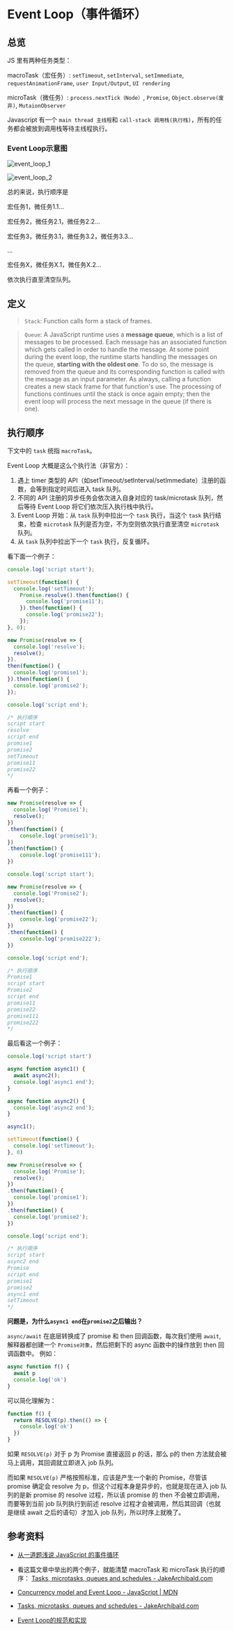 # Event Loop（事件循环）

## 总览
JS 里有两种任务类型：

macroTask（宏任务）: `setTimeout`, `setInterval`, `setImmediate`, `requestAnimationFrame`, `user Input/Output`, `UI rendering`

microTask（微任务）: `process.nextTick（Node）`, `Promise`, `Object.observe(废弃)`, `MutaionObserver`

Javascript 有一个 `main thread 主线程`和 `call-stack 调用栈(执行栈)`，所有的任务都会被放到调用栈等待主线程执行。

### Event Loop示意图
![event_loop_1](./images/event_loop/event_loop_1.jpg)

![event_loop_2](./images/event_loop/event_loop_2.jpg)

总的来说，执行顺序是

宏任务1，微任务1.1…

宏任务2，微任务2.1，微任务2.2…

宏任务3，微任务3.1，微任务3.2，微任务3.3…

…

宏任务X，微任务X.1，微任务X.2…

依次执行直至清空队列。

## 定义
> `Stack`: Function calls form a stack of frames.

> `Queue`: A JavaScript runtime uses a **message queue**, which is a list of messages to be processed. Each message has an associated function which gets called in order to handle the message.
> At some point during the event loop, the runtime starts handling the messages on the queue, **starting with the oldest one**. To do so, the message is removed from the queue and its corresponding function is called with the message as an input parameter. As always, calling a function creates a new stack frame for that function's use.
> The processing of functions continues until the stack is once again empty; then the event loop will process the next message in the queue (if there is one).

## 执行顺序
下文中的 `task` 统指 `macroTask`。

Event Loop 大概是这么个执行法（非官方）：
1. 遇上 timer 类型的 API（如setTimeout/setInterval/setImmediate）注册的函数，会等到指定时间后进入 task 队列。
2. 不同的 API 注册的异步任务会依次进入自身对应的 task/microtask 队列，然后等待 Event Loop 将它们依次压入执行栈中执行。
3. Event Loop 开始：从 `task` 队列中拉出一个 `task` 执行，当这个 `task` 执行结束，检查 `microtask` 队列是否为空，不为空则依次执行直至清空 `microtask` 队列。
4. 从 `task` 队列中拉出下一个 `task` 执行，反复循环。

看下面一个例子：
```js
console.log('script start');

setTimeout(function() {
  console.log('setTimeout');
    Promise.resolve().then(function() {
      console.log('promise11');
    }).then(function() {
      console.log('promise22');
    });
}, 0);

new Promise(resolve => {
  console.log('resolve');
  resolve();
}).
then(function() {
  console.log('promise1');
}).then(function() {
  console.log('promise2');
});

console.log('script end');

/* 执行顺序
script start
resolve
script end
promise1
promise2
setTimeout
promise11
promise22
*/
```

再看一个例子：
```js
new Promise(resolve => {
  console.log('Promise1');
  resolve();
})
.then(function() {
	console.log('promise11');
})
.then(function() {
	console.log('promise111');
})

console.log('script start');

new Promise(resolve => {
  console.log('Promise2');
  resolve();
})
.then(function() {
	console.log('promise22');
})
.then(function() {
	console.log('promise222');
})

console.log('script end');

/* 执行顺序
Promise1
script start
Promise2
script end
promise11
promise22
promise111
promise222
*/
```

最后看这一个例子：
```js
console.log('script start')

async function async1() {
  await async2();
  console.log('async1 end');
}

async function async2() {
  console.log('async2 end');
}

async1();

setTimeout(function() {
  console.log('setTimeout');
}, 0)

new Promise(resolve => {
  console.log('Promise');
  resolve();
})
.then(function() {
  console.log('promise1');
})
.then(function() {
  console.log('promise2');
})

console.log('script end');

/* 执行顺序
script start
async2 end
Promise
script end
promise1
promise2
async1 end
setTimeout
*/
```
**问题是，为什么`async1 end`在`promise2`之后输出？**

`async/await` 在底层转换成了 promise 和 then 回调函数，每次我们使用 `await`, 解释器都创建一个 `Promise对象`，然后把剩下的 async 函数中的操作放到 then 回调函数中。
例如：
```js
async function f() {
  await p
  console.log('ok')
}
```
可以简化理解为：
```js
function f() {
  return RESOLVE(p).then(() => {
    console.log('ok')
  })
}
```

如果 `RESOLVE(p)` 对于 p 为 Promise 直接返回 p 的话，那么 p的 then 方法就会被马上调用，其回调就立即进入 job 队列。

而如果 `RESOLVE(p)` 严格按照标准，应该是产生一个新的 Promise，尽管该 promise 确定会 resolve 为 p，但这个过程本身是异步的，也就是现在进入 job 队列的是新 promise 的 resolve 过程，所以该 promise 的 then 不会被立即调用，而要等到当前 job 队列执行到前述 resolve 过程才会被调用，然后其回调（也就是继续 await 之后的语句）才加入 job 队列，所以时序上就晚了。

## 参考资料
- [从一道题浅说 JavaScript 的事件循环](https://github.com/Advanced-Frontend/Daily-Interview-Question/issues/7)

- 看这篇文章中举出的两个例子，就能清楚 macroTask 和 microTask 执行的顺序：
[Tasks, microtasks, queues and schedules - JakeArchibald.com](https://jakearchibald.com/2015/tasks-microtasks-queues-and-schedules/)

- [Concurrency model and Event Loop - JavaScript | MDN](https://developer.mozilla.org/en-US/docs/Web/JavaScript/EventLoop)

- [Tasks, microtasks, queues and schedules - JakeArchibald.com](https://jakearchibald.com/2015/tasks-microtasks-queues-and-schedules/)

- [Event Loop的规范和实现](https://zhuanlan.zhihu.com/p/33087629)